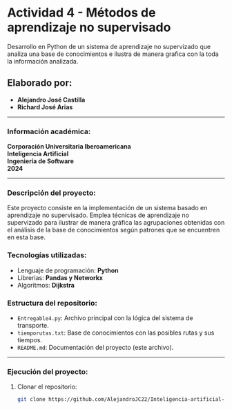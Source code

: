 # Actividad 4 - Métodos de aprendizaje no supervisado

Desarrollo en Python de un sistema de aprendizaje no supervizado que analiza una base de conocimientos e ilustra de manera grafica con la toda la información analizada.

## Elaborado por:
- **Alejandro José Castilla**
- **Richard José Arias**

---

### Información académica:
**Corporación Universitaria Iberoamericana**  
**Inteligencia Artificial**  
**Ingeniería de Software**  
**2024**

---

### Descripción del proyecto:

Este proyecto consiste en la implementación de un sistema basado en aprendizaje no supervisado. Emplea técnicas de aprendizaje no supervizado para ilustrar de manera gráfica las agrupaciones obtenidas con el análisis de la base de conocimientos según patrones que se encuentren en esta base.

### Tecnologías utilizadas:
- Lenguaje de programación: **Python**
- Librerias: **Pandas y Networkx**
- Algoritmos: **Dijkstra**

### Estructura del repositorio:
- `Entregable4.py`: Archivo principal con la lógica del sistema de transporte.
- `tiemporutas.txt`: Base de conocimientos con las posibles rutas y sus tiempos.
- `README.md`: Documentación del proyecto (este archivo).
---

### Ejecución del proyecto:

1. Clonar el repositorio:
   ```bash
   git clone https://github.com/AlejandroJC22/Inteligencia-artificial-Entregable-4
